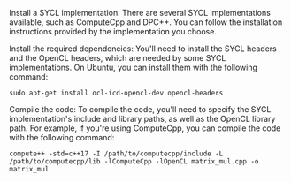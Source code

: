Install a SYCL implementation: There are several SYCL implementations available, such as ComputeCpp and DPC++. You can follow the installation instructions provided by the implementation you choose.

Install the required dependencies: You'll need to install the SYCL headers and the OpenCL headers, which are needed by some SYCL implementations. On Ubuntu, you can install them with the following command:

` sudo apt-get install ocl-icd-opencl-dev opencl-headers `

Compile the code: To compile the code, you'll need to specify the SYCL implementation's include and library paths, as well as the OpenCL library path. For example, if you're using ComputeCpp, you can compile the code with the following command:

` compute++ -std=c++17 -I /path/to/computecpp/include -L /path/to/computecpp/lib -lComputeCpp -lOpenCL matrix_mul.cpp -o matrix_mul `
